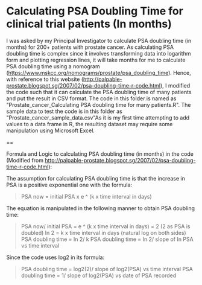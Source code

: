 # Calculating PSA Doubling Time for clinical trial patients (In months)

I was asked by my Principal Investigator to calculate PSA doubling time (in months) for 200+ patients with prostate cancer. As calculating PSA doubling time is complex since it involves transforming data into logarithm form and plotting regression lines, it will take months for me to calculate PSA doubling time using a nomogram (https://www.mskcc.org/nomograms/prostate/psa_doubling_time). Hence, with reference to this website (http://palpable-prostate.blogspot.sg/2007/02/psa-doubling-time-r-code.html), I modified the code such that it can calculate the PSA doubling time of many patients and put the result in CSV format. The code in this folder is named as "Prostate_cancer_Calculating PSA doubling time for many patients.R". The sample data to test the code is in this folder as "Prostate_cancer_sample_data.csv"As it is my first time attempting to add values to a data frame in R, the resulting dataset may require some manipulation using Microsoft Excel. 

==

Formula and Logic to calculating PSA doubling time (in months) in the code
(Modified from http://palpable-prostate.blogspot.sg/2007/02/psa-doubling-time-r-code.html):

The assumption for calculating PSA doubling time is that the increase in PSA is a positive exponential one with the formula:
> PSA now = initial PSA x e ^ (k x time interval in days)

The equation is manipulated in the following manner to obtain PSA doubling time:
> PSA now/ initial PSA = e ^ (k x time interval in days) = 2 (2 as PSA is doubled)
> In 2 = k x time interval in days (natural log on both sides)
> PSA doubling time = In 2/ k
> PSA doubling time = In 2/ slope of In PSA vs time interval

Since the code uses log2 in its formula:
> PSA doubling time = log2(2)/ slope of log2(PSA) vs time interval
> PSA doubling time = 1/ slope of log2(PSA) vs date of PSA recorded
